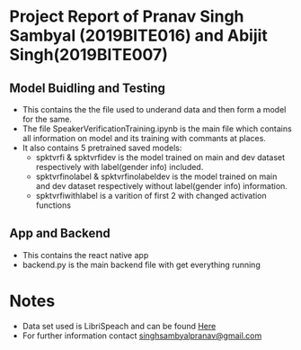 # Project Report of Pranav Singh Sambyal (2019BITE016) and Abijit Singh(2019BITE007)

## Model Buidling and Testing
- This contains the the file used to underand data and then form a model for the same.
- The file SpeakerVerificationTraining.ipynb is the main file which contains all information on model and its training with commants at places.
- It also contains 5 pretrained saved models:
  - spktvrfi & spktvrfidev is the model trained on main and dev dataset respectively with label(gender info) included.
  - spktvrfinolabel & spktvrfinolabeldev is the model trained on main and dev dataset respectively without label(gender info) information.
  - spktvrfiwithlabel is a varition of first 2 with changed activation functions

## App and Backend
- This contains the react native app 
- backend.py is the main backend file with get everything running

# Notes 
- Data set used is LibriSpeach and can be found [Here](https://www.openslr.org/12)
- For further information contact singhsambyalpranav@gmail.com
